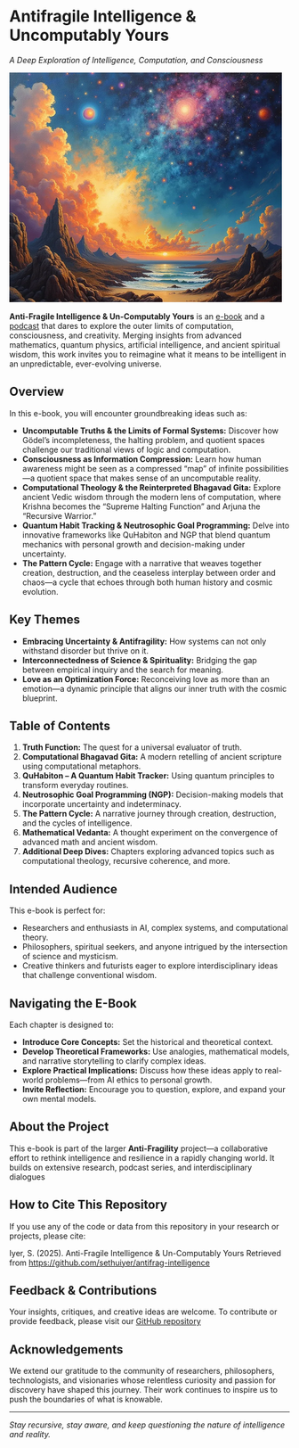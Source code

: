 # **Antifragile Intelligence & Uncomputably Yours**  
*A Deep Exploration of Intelligence, Computation, and Consciousness*

![img](./POSTER.png)

**Anti-Fragile Intelligence & Un-Computably Yours** is an [e-book](https://github.com/sethuiyer/antifrag-intelligence/blob/main/src/Anti-Fragile%20Intelligence%20%26%20Un-Computably%20Yours.pdf) and a [podcast](https://www.youtube.com/watch?v=0Za51Lw95Uw&list=PLUPyripldgZZUL-bMSeKDJbv-aRfPBUe6) that dares to explore the outer limits of computation, consciousness, and creativity. Merging insights from advanced mathematics, quantum physics, artificial intelligence, and ancient spiritual wisdom, this work invites you to reimagine what it means to be intelligent in an unpredictable, ever-evolving universe.

## Overview

In this e-book, you will encounter groundbreaking ideas such as:
- **Uncomputable Truths & the Limits of Formal Systems:** Discover how Gödel’s incompleteness, the halting problem, and quotient spaces challenge our traditional views of logic and computation.
- **Consciousness as Information Compression:** Learn how human awareness might be seen as a compressed “map” of infinite possibilities—a quotient space that makes sense of an uncomputable reality.
- **Computational Theology & the Reinterpreted Bhagavad Gita:** Explore ancient Vedic wisdom through the modern lens of computation, where Krishna becomes the “Supreme Halting Function” and Arjuna the “Recursive Warrior.”
- **Quantum Habit Tracking & Neutrosophic Goal Programming:** Delve into innovative frameworks like QuHabiton and NGP that blend quantum mechanics with personal growth and decision-making under uncertainty.
- **The Pattern Cycle:** Engage with a narrative that weaves together creation, destruction, and the ceaseless interplay between order and chaos—a cycle that echoes through both human history and cosmic evolution.

## Key Themes

- **Embracing Uncertainty & Antifragility:** How systems can not only withstand disorder but thrive on it.
- **Interconnectedness of Science & Spirituality:** Bridging the gap between empirical inquiry and the search for meaning.
- **Love as an Optimization Force:** Reconceiving love as more than an emotion—a dynamic principle that aligns our inner truth with the cosmic blueprint.

## Table of Contents

1. **Truth Function:** The quest for a universal evaluator of truth.
2. **Computational Bhagavad Gita:** A modern retelling of ancient scripture using computational metaphors.
3. **QuHabiton – A Quantum Habit Tracker:** Using quantum principles to transform everyday routines.
4. **Neutrosophic Goal Programming (NGP):** Decision-making models that incorporate uncertainty and indeterminacy.
5. **The Pattern Cycle:** A narrative journey through creation, destruction, and the cycles of intelligence.
6. **Mathematical Vedanta:** A thought experiment on the convergence of advanced math and ancient wisdom.
7. **Additional Deep Dives:** Chapters exploring advanced topics such as computational theology, recursive coherence, and more.

## Intended Audience

This e-book is perfect for:
- Researchers and enthusiasts in AI, complex systems, and computational theory.
- Philosophers, spiritual seekers, and anyone intrigued by the intersection of science and mysticism.
- Creative thinkers and futurists eager to explore interdisciplinary ideas that challenge conventional wisdom.

## Navigating the E-Book

Each chapter is designed to:
- **Introduce Core Concepts:** Set the historical and theoretical context.
- **Develop Theoretical Frameworks:** Use analogies, mathematical models, and narrative storytelling to clarify complex ideas.
- **Explore Practical Implications:** Discuss how these ideas apply to real-world problems—from AI ethics to personal growth.
- **Invite Reflection:** Encourage you to question, explore, and expand your own mental models.

## About the Project

This e-book is part of the larger **Anti-Fragility** project—a collaborative effort to rethink intelligence and resilience in a rapidly changing world. It builds on extensive research, podcast series, and interdisciplinary dialogues

## How to Cite This Repository

If you use any of the code or data from this repository in your research or projects, please cite:

  Iyer, S. (2025). Anti-Fragile Intelligence & Un-Computably Yours 
  Retrieved from https://github.com/sethuiyer/antifrag-intelligence

## Feedback & Contributions

Your insights, critiques, and creative ideas are welcome. To contribute or provide feedback, please visit our [GitHub repository](https://github.com/sethuiyer/antifrag-intelligence) 

## Acknowledgements

We extend our gratitude to the community of researchers, philosophers, technologists, and visionaries whose relentless curiosity and passion for discovery have shaped this journey. Their work continues to inspire us to push the boundaries of what is knowable.

---

*Stay recursive, stay aware, and keep questioning the nature of intelligence and reality.*
